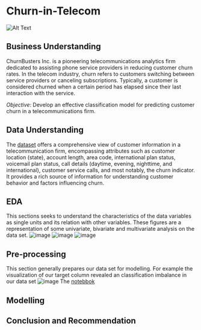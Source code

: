 # Churn-in-Telecom
![Alt Text](https://github.com/evamwende/Churn-in-Telecom/tree/main/.ipynb_checkpoints)


## Business Understanding
ChurnBusters Inc. is a pioneering telecommunications analytics firm dedicated to assisting phone service providers in reducing customer churn rates. In the telecom industry, churn refers to customers switching between service providers or canceling subscriptions. Typically, a customer is considered churned when a certain period has elapsed since their last interaction with the service. 

*Objective*: Develop an effective classification model for predicting customer churn in a telecommunications firm.

## Data Understanding
The [dataset](https://www.kaggle.com/datasets/becksddf/churn-in-telecoms-dataset) offers a comprehensive view of customer information in a telecommunication firm, encompassing attributes such as customer location (state), account length, area code, international plan status, voicemail plan status, call details (daytime, evening, nighttime, and international), customer service calls, and most notably, the churn indicator. It provides a rich source of information for understanding customer behavior and factors influencing churn.

## EDA 
This sections seeks to understand the characteristics of the data variables as single units and its relation with other variables.
These figures are a representation of some univariate, bivariate and multivariate analysis on the data set.
![image](https://github.com/evamwende/Churn-in-Telecom/assets/82519367/559385f0-87f1-4042-9ba6-b189c82cf1c2)
![image](https://github.com/evamwende/Churn-in-Telecom/assets/82519367/2db75f5f-4c93-4f38-a93c-3d7fbb322c17)
![image](https://github.com/evamwende/Churn-in-Telecom/assets/82519367/64cdeb12-d6ba-4c57-bf26-5a112911fe4f)

## Pre-processing
This section generally prepares our data set for modelling. For example the visualization of our target column revealed an classification imbalance in our data set
![image](https://github.com/evamwende/Churn-in-Telecom/assets/82519367/36c6a2a7-fce1-4be3-bf20-eb851c3fcd00)
The [notebbok]()

## Modelling


## Conclusion and Recommendation


